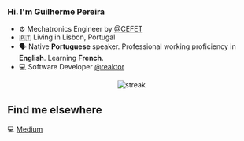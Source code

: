 ### Hi. I'm Guilherme Pereira

- ⚙️ Mechatronics Engineer by [@CEFET](https://www.cefetmg.br/home/)
- 🇵🇹  Living in Lisbon, Portugal
- 🗣️ Native <b>Portuguese</b> speaker. Professional working proficiency in <b>English</b>. Learning <b>French</b>.
- :computer: Software Developer [@reaktor](https://github.com/reaktor)

<!--

Here are some of the usual things I do, play and/or work with. I'm a <b>*fast learner*</b>, so I'm able to understand almost everything with proper time and study.
> Don't ask me if I'm capable, just give me the mission.
> ~Unknown

---

 <p align="center">
 <img src="https://github-readme-stats-indol-omega.vercel.app/api?username=guilospanck&count_private=true&theme=midnight-purple&show_icons=true" alt="guilospanck"/> 
 </p>
 
 <p align="center">
 <img src="https://github-readme-stats-indol-omega.vercel.app/api/top-langs/?username=guilospanck&layout=compact&theme=midnight-purple" alt="languages" />
 </p>
 -->
 
  <p align="center">
 <img src="http://github-readme-streak-stats.herokuapp.com?user=Guilospanck&theme=dark&hide_border=true&date_format=M%20j%5B%2C%20Y%5D" alt="streak" />
 </p>

## Find me elsewhere
💻  [Medium](https://medium.com/@guilospanck)
